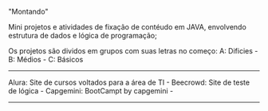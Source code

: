 "Montando"

Mini projetos e atividades de fixação de contéudo em JAVA, envolvendo estrutura de dados e lógica de programação;

Os projetos são dividos em grupos com suas letras no começo:
A: Dificies - 
B: Médios -
C: Básicos

----


Alura: Site de cursos voltados para a área de TI - 
Beecrowd: Site de teste de lógica - 
Capgemini: BootCampt by capgemini -

-------

